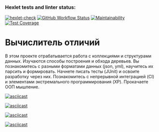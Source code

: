 ### Hexlet tests and linter status:
[![hexlet-check](https://github.com/gpiento/java-project-71/actions/workflows/hexlet-check.yml/badge.svg)](https://github.com/gpiento/java-project-71/actions/workflows/hexlet-check.yml)
[![GitHub Workflow Status](https://github.com//gpiento/java-project-71/actions/workflows/main.yml/badge.svg)](https://github.com/gpiento/java-project-71/actions)
[![Maintainability](https://api.codeclimate.com/v1/badges/f58bcd0d0b4944086222/maintainability)](https://codeclimate.com/github/gpiento/java-project-71/maintainability)
[![Test Coverage](https://api.codeclimate.com/v1/badges/f58bcd0d0b4944086222/test_coverage)](https://codeclimate.com/github/gpiento/java-project-71/test_coverage)


# Вычислитель отличий
В этом проекте отрабатывается работа с коллекциями и структурами данных. Изучаются способы построения и обхода деревьев. Вы познакомитесь с разными форматами данных (json, yml), научитесь их парсить и формировать. Начнете писать тесты (JUnit) и освоите разработку через них. Познакомитесь с непрерывной интеграцией (CI) и элементами экстремального программирования (XP). Прокачаете ООП мышление. 

[![asciicast](https://asciinema.org/a/gKKCyQfATABFWgLUhcXOrkAFi.svg)](https://asciinema.org/a/gKKCyQfATABFWgLUhcXOrkAFi)

[![asciicast](https://asciinema.org/a/0WlHdVgd6e1ps9IvchEhZVH8O.svg)](https://asciinema.org/a/0WlHdVgd6e1ps9IvchEhZVH8O)

[![asciicast](https://asciinema.org/a/fymtTkhEv3bihJoVMv7ypqVG9.svg)](https://asciinema.org/a/fymtTkhEv3bihJoVMv7ypqVG9)

[![asciicast](https://asciinema.org/a/h1wZPvz7ceieYYK6d2SiFcRIh.svg)](https://asciinema.org/a/h1wZPvz7ceieYYK6d2SiFcRIh)
